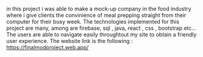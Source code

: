 in this project i was able to make a mock-up company in the food industry where i give clients the convinience of meal prepping straight from their computer for their busy week. The technologies implemented for this project are many, among are firebase, sql , java, react , css , bootstrap etc... The users are able to navigate easily throughtout my site to obtain a friendly user experience. The website link is the following : https://finalmodproject.web.app/